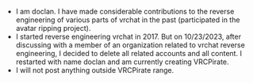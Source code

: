 - I am doclan. I have made considerable contributions to the reverse engineering of various parts of vrchat in the past (participated in the avatar ripping project).
- I started reverse engineering vrchat in 2017. But on 10/23/2023, after discussing with a member of an organization related to vrchat reverse engineering, I decided to delete all related accounts and all content. I restarted with name doclan and am currently creating VRCPirate.
- I will not post anything outside VRCPirate range.
